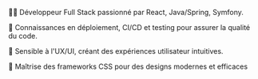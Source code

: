 👨‍💻 Développeur Full Stack passionné par React, Java/Spring, Symfony.

🚀 Connaissances en déploiement, CI/CD et testing pour assurer la qualité du code.

🎨 Sensible à l'UX/UI, créant des expériences utilisateur intuitives.

💅 Maîtrise des frameworks CSS pour des designs modernes et efficaces
